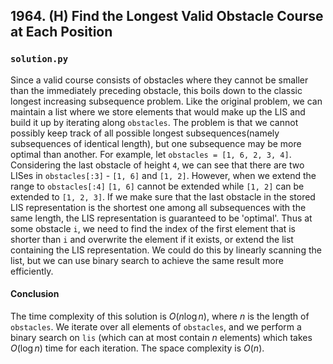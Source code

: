## 1964. (H) Find the Longest Valid Obstacle Course at Each Position

### `solution.py`
Since a valid course consists of obstacles where they cannot be smaller than the immediately preceding obstacle, this boils down to the classic longest increasing subsequence problem. Like the original problem, we can maintain a list where we store elements that would make up the LIS and build it up by iterating along `obstacles`. The problem is that we cannot possibly keep track of all possible longest subsequences(namely subsequences of identical length), but one subsequence may be more optimal than another. For example, let `obstacles = [1, 6, 2, 3, 4]`. Considering the last obstacle of height `4`, we can see that there are two LISes in `obstacles[:3]` - `[1, 6]` and `[1, 2]`. However, when we extend the range to `obstacles[:4]` `[1, 6]` cannot be extended while `[1, 2]` can be extended to `[1, 2, 3]`. If we make sure that the last obstacle in the stored LIS representation is the shortest one among all subsequences with the same length, the LIS representation is guaranteed to be 'optimal'. Thus at some obstacle `i`, we need to find the index of the first element that is shorter than `i` and overwrite the element if it exists, or extend the list containing the LIS representation. We could do this by linearly scanning the list, but we can use binary search to achieve the same result more efficiently.  

#### Conclusion
The time complexity of this solution is $O(n\log n)$, where $n$ is the length of `obstacles`. We iterate over all elements of `obstacles`, and we perform a binary search on `lis` (which can at most contain $n$ elements) which takes $O(\log n)$ time for each iteration. The space complexity is $O(n)$.  
  


